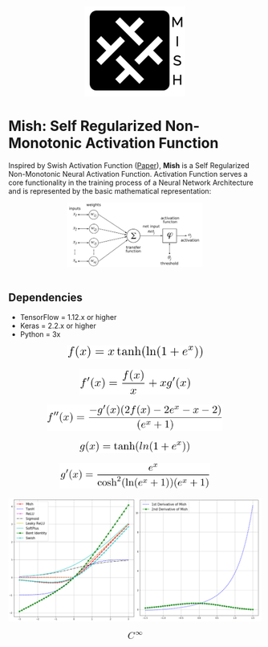 <p align="center">
  <img width="200" src="Observations/logo.PNG">
</p>

# Mish: Self Regularized Non-Monotonic Activation Function

Inspired by Swish Activation Function ([Paper](https://arxiv.org/abs/1710.05941)), **Mish** is a Self Regularized Non-Monotonic Neural Activation Function. Activation Function serves a core functionality in the training process of a Neural Network Architecture and is represented by the basic mathematical representation: 
<div style="text-align:center"><img src ="Observations/act.png"  width="270"/></div>
<br>



## Dependencies
- TensorFlow = 1.12.x or higher
- Keras = 2.2.x or higher
- Python = 3x

<div style="text-align:center"><img src ="Observations/imgtemp_ugysxo-1.png"  width="270"/></div>
<br>
<div style="text-align:center"><img src ="Observations/imgtemp_8ipqjq-1.png"  width="220"/></div>
<br>
<div style="text-align:center"><img src ="Observations/imgtemp_qph7sj-1.png"  width="350"/></div>
<br>
<div style="text-align:center"><img src ="Observations/imgtemp_lz642a-1.png"  width="220"/></div>
<br>
<div style="text-align:center"><img src ="Observations/imgtemp_3rbfba-1.png"  width="300"/></div>
<br>
<div style="text-align:center"><img src ="Observations/2b.png"  width="800"/></div>
<br>
<div style="text-align:center"><img src ="Observations/imgtemp_kyk9k1-1.png"  width="30"/></div>
<br>
